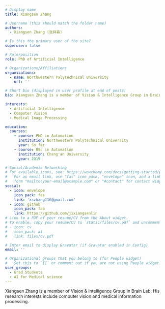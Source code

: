```yaml
---
# Display name
title: Xiangsen Zhang

# Username (this should match the folder name)
authors:
  - Xiangsen Zhang (张祥森)

# Is this the primary user of the site?
superuser: false

# Role/position
role: PhD of Artificial Intelligence

# Organizations/Affiliations
organizations:
  - name: Northwestern Polytechnical University
    url: ''

# Short bio (displayed in user profile at end of posts)
bio: Xiangsen Zhang is a member of Vision & Intelligence Group in Brain Lab. His research interests include computer vision and medical information processing.

interests:
  - Artificial Intelligence
  - Computer Vision
  - Medical Image Processing

education:
  courses:
    - course: PhD in Automation
      institution: Northwestern Polytechnical University
      year: So far
    - course: BSc in Automation
      institution: Chang'an University
      year: 2019

# Social/Academic Networking
# For available icons, see: https://wowchemy.com/docs/getting-started/page-builder/#icons
#   For an email link, use "fas" icon pack, "envelope" icon, and a link in the
#   form "mailto:your-email@example.com" or "#contact" for contact widget.
social:
  - icon: envelope
    icon_pack: fas
    link: 'xszhang116@gmail.com'
  - icon: github
    icon_pack: fab
    link: https://github.com/jixiangsenlin
# Link to a PDF of your resume/CV from the About widget.
# To enable, copy your resume/CV to `static/files/cv.pdf` and uncomment the lines below.
# - icon: cv
#   icon_pack: ai
#   link: files/cv.pdf

# Enter email to display Gravatar (if Gravatar enabled in Config)
email: ''

# Organizational groups that you belong to (for People widget)
#   Set this to `[]` or comment out if you are not using People widget.
user_groups:
  - Grad Students
  - AI for Medical science
---
```


Xiangsen Zhang is a member of Vision & Intelligence Group in Brain Lab. His research interests include computer vision and medical information processing.
